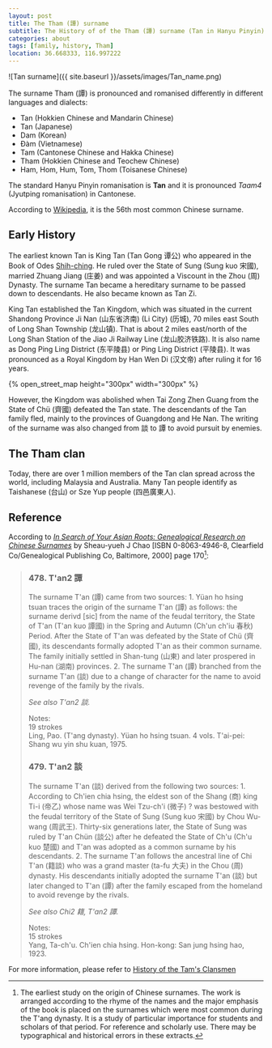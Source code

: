 ```yaml
---
layout: post
title: The Tham (譚) surname
subtitle: The History of of the Tham (譚) surname (Tan in Hanyu Pinyin)
categories: about
tags: [family, history, Tham]
location: 36.668333, 116.997222
---
```


![Tan surname]({{ site.baseurl }}/assets/images/Tan_name.png)

The surname Tham (譚) is pronounced and romanised differently in different languages and dialects:

- Tan (Hokkien Chinese and Mandarin Chinese)
- Tan (Japanese)
- Dam (Korean)
- Đàm (Vietnamese)
- Tam (Cantonese Chinese and Hakka Chinese)
- Tham (Hokkien Chinese and Teochew Chinese)
- Ham, Hom, Hum, Tom, Thom (Toisanese Chinese)

The standard Hanyu Pinyin romanisation is **Tan** and it is pronounced *Taam4* (Jyutping romanisation) in Cantonese.

According to [Wikipedia](https://en.wikipedia.org/wiki/Tan_(surname)), it is the 56th most common Chinese surname.

## Early History

The earliest known Tan is King Tan (Tan Gong 谭公) who appeared in the Book of Odes [Shih-ching](https://en.wikipedia.org/wiki/Classic_of_Poetry). He ruled over the State of Sung (Sung kuo 宋國), married Zhuang Jiang (庄姜) and was appointed a Viscount in the Zhou (周) Dynasty. The surname Tan became a hereditary surname to be passed down to descendants. He also became known as Tan Zi.

King Tan established the Tan Kingdom, which was situated in the current Shandong Province Ji Nan (山东省济南) (Li City) (历城), 70 miles east South of Long Shan Township (龙山镇). That is about 2 miles east/north of the Long Shan Station of the Jiao Ji Railway Line (龙山胶济铁路). It is also name as Dong Ping Ling District (东平陵县) or Ping Ling District (平陵县). It was pronounced as a Royal Kingdom by Han Wen Di (汉文帝) after ruling it for 16 years.

{% open_street_map height="300px" width="300px" %}

However, the Kingdom was abolished when Tai Zong Zhen Guang from the State of Chü (齊國) defeated the Tan state. The descendants of the Tan family fled, mainly to the provinces of Guangdong and He Nan. The writing of the surname was also changed from 談 to 譚 to avoid pursuit by enemies.

## The Tham clan

Today, there are over 1 million members of the Tan clan spread across the world, including Malaysia and Australia. Many Tan people identify as Taishanese (台山) or Sze Yup people (四邑廣東人).

## Reference

According to [*In Search of Your Asian Roots: Genealogical Research on Chinese Surnames*](https://books.google.com/books?id=t26Iv0Octa0C) by Sheau-yueh J Chao [ISBN 0-8063-4946-8, Clearfield Co/Genealogical Publishing Co, Baltimore, 2000] page 170[^1]:

> ### 478. T'an2 譚
>
>The surname T'an (譚) came from two sources: 1. Yüan ho hsing tsuan traces the origin of the surname T'an (譚) as follows: the surname derivd [sic] from the name of the feudal territory, the State of T'an (T'an kuo 譚國) in the Spring and Autumn (Ch'un ch'iu 春秋) Period. After the State of T'an was defeated by the State of Chü (齊國), its descendants formally adopted T'an as their common surname. The family initially settled in Shan-tung (山東) and later prospered in Hu-nan (湖南) provinces. 2. The surname T'an (譚) branched from the surname T'an (談) due to a change of character for the name to avoid revenge of the family by the rivals.
>
>*See also T'an2 談.*
>
>Notes:  
>19 strokes  
>Ling, Pao. (T'ang dynasty). Yüan ho hsing tsuan. 4 vols. T'ai-pei: Shang wu yin shu kuan, 1975.
>
> ### 479. T'an2 談
>
>The surname T'an (談) derived from the following two sources: 1. According to Ch'ien chia hsing, the eldest son of the Shang (商) king Ti-i (帝乙) whose name was Wei Tzu-ch'i (微子) ? was bestowed with the feudal territory of the State of Sung (Sung kuo 宋國) by Chou Wu-wang (周武王). Thirty-six generations later, the State of Sung was ruled by T'an Chün (談公) after he defeated the State of Ch'u (Ch'u kuo 楚國) and T'an was adopted as a common surname by his descendants. 2. The surname T'an follows the ancestral line of Chi T'an (籍談) who was a grand master (ta-fu 大夫) in the Chou (周) dynasty. His descendants initially adopted the surname T'an (談) but later changed to T'an (譚) after the family escaped from the homeland to avoid revenge by the rivals.
>
>*See also Chi2 籍, T'an2 譚.*
>
>Notes:  
>15 strokes  
>Yang, Ta-ch'u. Ch'ien chia hsing. Hon-kong: San jung hsing hao, 1923.

[^1]: The earliest study on the origin of Chinese surnames. The work is arranged according to the rhyme of the names and the major emphasis of the book is placed on the surnames which were most common during the T'ang dynasty. It is a study of particular importance for students and scholars of that period. For reference and scholarly use. There may be typographical and historical errors in these extracts.

For more information, please refer to [History of the Tam's Clansmen](http://tamhistory.blogspot.com/)
